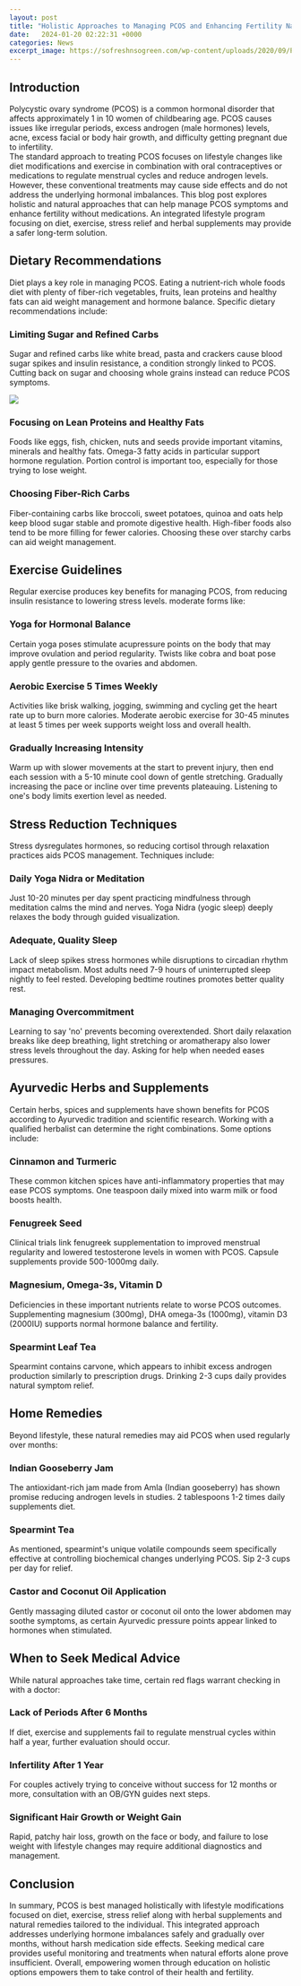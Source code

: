 ```yaml
---
layout: post
title: "Holistic Approaches to Managing PCOS and Enhancing Fertility Naturally"
date:   2024-01-20 02:22:31 +0000
categories: News
excerpt_image: https://sofreshnsogreen.com/wp-content/uploads/2020/09/PCOSGraphic-Vertical-974x1190.png
---
```

## Introduction
Polycystic ovary syndrome (PCOS) is a common hormonal disorder that affects approximately 1 in 10 women of childbearing age. PCOS causes issues like irregular periods, excess androgen (male hormones) levels, acne, excess facial or body hair growth, and difficulty getting pregnant due to infertility.  
The standard approach to treating PCOS focuses on lifestyle changes like diet modifications and exercise in combination with oral contraceptives or medications to regulate menstrual cycles and reduce androgen levels. However, these conventional treatments may cause side effects and do not address the underlying hormonal imbalances. This blog post explores holistic and natural approaches that can help manage PCOS symptoms and enhance fertility without medications. An integrated lifestyle program focusing on diet, exercise, stress relief and herbal supplements may provide a safer long-term solution.
## Dietary Recommendations
Diet plays a key role in managing PCOS. Eating a nutrient-rich whole foods diet with plenty of fiber-rich vegetables, fruits, lean proteins and healthy fats can aid weight management and hormone balance. Specific dietary recommendations include:
### Limiting Sugar and Refined Carbs 
Sugar and refined carbs like white bread, pasta and crackers cause blood sugar spikes and insulin resistance, a condition strongly linked to PCOS. Cutting back on sugar and choosing whole grains instead can reduce PCOS symptoms.

![](https://sofreshnsogreen.com/wp-content/uploads/2020/09/PCOSGraphic-Vertical-974x1190.png)
### Focusing on Lean Proteins and Healthy Fats
Foods like eggs, fish, chicken, nuts and seeds provide important vitamins, minerals and healthy fats. Omega-3 fatty acids in particular support hormone regulation. Portion control is important too, especially for those trying to lose weight. 
### Choosing Fiber-Rich Carbs
Fiber-containing carbs like broccoli, sweet potatoes, quinoa and oats help keep blood sugar stable and promote digestive health. High-fiber foods also tend to be more filling for fewer calories. Choosing these over starchy carbs can aid weight management.
## Exercise Guidelines
Regular exercise produces key benefits for managing PCOS, from reducing insulin resistance to lowering stress levels. moderate forms like:
### Yoga for Hormonal Balance  
Certain yoga poses stimulate acupressure points on the body that may improve ovulation and period regularity. Twists like cobra and boat pose apply gentle pressure to the ovaries and abdomen.
### Aerobic Exercise 5 Times Weekly
Activities like brisk walking, jogging, swimming and cycling get the heart rate up to burn more calories. Moderate aerobic exercise for 30-45 minutes at least 5 times per week supports weight loss and overall health. 
### Gradually Increasing Intensity
Warm up with slower movements at the start to prevent injury, then end each session with a 5-10 minute cool down of gentle stretching. Gradually increasing the pace or incline over time prevents plateauing. Listening to one's body limits exertion level as needed.
## Stress Reduction Techniques
Stress dysregulates hormones, so reducing cortisol through relaxation practices aids PCOS management. Techniques include:
### Daily Yoga Nidra or Meditation
Just 10-20 minutes per day spent practicing mindfulness through meditation calms the mind and nerves. Yoga Nidra (yogic sleep) deeply relaxes the body through guided visualization.
### Adequate, Quality Sleep
Lack of sleep spikes stress hormones while disruptions to circadian rhythm impact metabolism. Most adults need 7-9 hours of uninterrupted sleep nightly to feel rested. Developing bedtime routines promotes better quality rest. 
### Managing Overcommitment 
Learning to say 'no' prevents becoming overextended. Short daily relaxation breaks like deep breathing, light stretching or aromatherapy also lower stress levels throughout the day. Asking for help when needed eases pressures.
## Ayurvedic Herbs and Supplements 
Certain herbs, spices and supplements have shown benefits for PCOS according to Ayurvedic tradition and scientific research. Working with a qualified herbalist can determine the right combinations. Some options include:
### Cinnamon and Turmeric
These common kitchen spices have anti-inflammatory properties that may ease PCOS symptoms. One teaspoon daily mixed into warm milk or food boosts health.
### Fenugreek Seed 
Clinical trials link fenugreek supplementation to improved menstrual regularity and lowered testosterone levels in women with PCOS. Capsule supplements provide 500-1000mg daily. 
### Magnesium, Omega-3s, Vitamin D
Deficiencies in these important nutrients relate to worse PCOS outcomes. Supplementing magnesium (300mg), DHA omega-3s (1000mg), vitamin D3 (2000IU) supports normal hormone balance and fertility. 
### Spearmint Leaf Tea
Spearmint contains carvone, which appears to inhibit excess androgen production similarly to prescription drugs. Drinking 2-3 cups daily provides natural symptom relief.
## Home Remedies
Beyond lifestyle, these natural remedies may aid PCOS when used regularly over months:
### Indian Gooseberry Jam  
The antioxidant-rich jam made from Amla (Indian gooseberry) has shown promise reducing androgen levels in studies. 2 tablespoons 1-2 times daily supplements diet.  
### Spearmint Tea
As mentioned, spearmint's unique volatile compounds seem specifically effective at controlling biochemical changes underlying PCOS. Sip 2-3 cups per day for relief.
### Castor and Coconut Oil Application  
Gently massaging diluted castor or coconut oil onto the lower abdomen may soothe symptoms, as certain Ayurvedic pressure points appear linked to hormones when stimulated. 
## When to Seek Medical Advice 
While natural approaches take time, certain red flags warrant checking in with a doctor:
### Lack of Periods After 6 Months
If diet, exercise and supplements fail to regulate menstrual cycles within half a year, further evaluation should occur. 
### Infertility After 1 Year 
For couples actively trying to conceive without success for 12 months or more, consultation with an OB/GYN guides next steps. 
### Significant Hair Growth or Weight Gain
Rapid, patchy hair loss, growth on the face or body, and failure to lose weight with lifestyle changes may require additional diagnostics and management.  
## Conclusion
In summary, PCOS is best managed holistically with lifestyle modifications focused on diet, exercise, stress relief along with herbal supplements and natural remedies tailored to the individual. This integrated approach addresses underlying hormone imbalances safely and gradually over months, without harsh medication side effects. Seeking medical care provides useful monitoring and treatments when natural efforts alone prove insufficient. Overall, empowering women through education on holistic options empowers them to take control of their health and fertility.